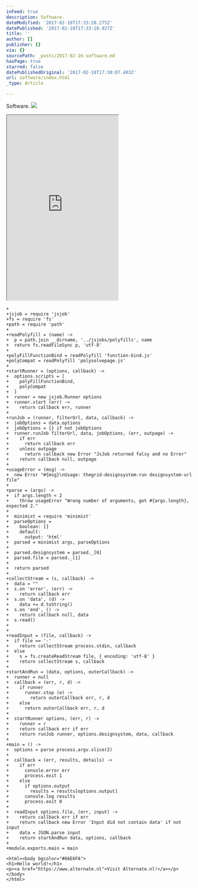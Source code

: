```yaml
---
inFeed: true
description: Software.
dateModified: '2017-02-18T17:33:20.275Z'
datePublished: '2017-02-18T17:33:20.927Z'
title: ''
author: []
publisher: {}
via: {}
sourcePath: _posts/2017-02-16-software.md
hasPage: true
starred: false
datePublishedOriginal: '2017-02-18T17:30:07.403Z'
url: software/index.html
_type: Article

---
```

Software.
![](https://the-grid-user-content.s3-us-west-2.amazonaws.com/9cc8f4fa-8328-4c62-90b5-9e110cbc7f90.png)

<iframe src="https://the-grid.github.io/ed-userhtml/?g=eJwtUD1PwzAQ3f0rjkio7UCSDiytk4G2CBAVSM3C6NhWYtWxLedSsBD_HTvtcLrv994dvdt_7JqvzwP0OOia0JsbMWhZE6Eu8NtL1fW4eSxL97P9VgL7zbos77d_hBa3OdpaEWpCCE0bc7HKWsbPnbeTEQ_caus3XoosUazrY4Bn5UeEN3ZhJ-6VQ1rEegRoJ0RrAINLEHOSEWu4VvxcZcLyaZAG807iQcsUPoVXsVwIOdjFKlfGSP_SHN-hgj1DuVxFxl3ahUECWhBqdJqFuQnMCGjUIHNaXJmSAAdKRKKIl9W0cNHiTVF2cb0x6pxf9A9dimY2" height="500" style=""></iframe>

    +
    +jsjob = require 'jsjob'
    +fs = require 'fs'
    +path = require 'path'
    +
    +readPolyfill = (name) ->
    +  p = path.join __dirname, '../jsjobs/polyfills', name
    +  return fs.readFileSync p, 'utf-8'
    +
    +polyFillFunctionBind = readPolyfill 'function-bind.js'
    +polyCompat = readPolyfill 'polysolvepage.js'
    +
    +startRunner = (options, callback) ->
    +  options.scripts = [
    +    polyFillFunctionBind,
    +    polyCompat
    +  ]
    +  runner = new jsjob.Runner options
    +  runner.start (err) ->
    +    return callback err, runner
    +
    +runJob = (runner, filterUrl, data, callback) ->
    +  jobOptions = data.options
    +  jobOptions = {} if not jobOptions
    +  runner.runJob filterUrl, data, jobOptions, (err, outpage) ->
    +    if err
    +      return callback err
    +    unless outpage
    +      return callback new Error "JsJob returned falsy and no Error"
    +    return callback null, outpage
    +
    +usageError = (msg) ->
    +  new Error "#{msg}\nUsage: thegrid-designsystem-run designsystem-url file"
    +
    +parse = (args) ->
    +  if args.length < 2
    +    throw usageError "Wrong number of arguments, got #{args.length}, expected 2."
    +
    +  minimist = require 'minimist'
    +  parseOptions =
    +    boolean: []
    +    default:
    +      output: 'html'
    +  parsed = minimist args, parseOptions
    +
    +  parsed.designsystem = parsed._[0]
    +  parsed.file = parsed._[1]
    +
    +  return parsed
    +
    +collectStream = (s, callback) ->
    +  data = ""
    +  s.on 'error', (err) ->
    +    return callback err
    +  s.on 'data', (d) ->
    +    data += d.toString()
    +  s.on 'end', () ->
    +    return callback null, data
    +  s.read()
    +
    +
    +readInput = (file, callback) ->
    +  if file == '-'
    +    return collectStream process.stdin, callback
    +  else
    +    s = fs.createReadStream file, { encoding: 'utf-8' }
    +    return collectStream s, callback
    +
    +startAndRun = (data, options, outerCallback) ->
    +  runner = null
    +  callback = (err, r, d) ->
    +    if runner
    +      runner.stop (e) ->
    +        return outerCallback err, r, d
    +    else
    +      return outerCallback err, r, d
    +
    +  startRunner options, (err, r) ->
    +    runner = r
    +    return callback err if err
    +    return runJob runner, options.designsystem, data, callback
    +
    +main = () ->
    +  options = parse process.argv.slice(2)
    +
    +  callback = (err, results, details) ->
    +    if err
    +      console.error err
    +      process.exit 1
    +    else
    +      if options.output
    +        results = results[options.output]
    +      console.log results
    +      process.exit 0
    +  
    +  readInput options.file, (err, input) ->
    +    return callback err if err
    +    return callback new Error 'Input did not contain data' if not input
    +    data = JSON.parse input
    +    return startAndRun data, options, callback
    +
    +module.exports.main = main

    <html><body bgcolor="#66E6FA">
    <h1>Hello world!</h1>
    <p><a href="https://www.alternate.nl">Visit Alternate.nl!</a></p>
    </body>
    </html>